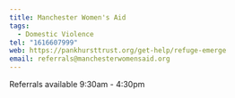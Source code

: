 ```yaml
---
title: Manchester Women's Aid
tags:
  - Domestic Violence
tel: "1616607999"
web: https://pankhursttrust.org/get-help/refuge-emerge
email: referrals@manchesterwomensaid.org
---
```

Referrals available 9:30am - 4:30pm
